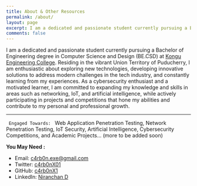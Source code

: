 ```yaml
---
title: About & Other Resources
permalink: /about/
layout: page
excerpt: I am a dedicated and passionate student currently pursuing a Bachelor of Engineering degree in Computer Science and Design (BE.CSD) at <a href="https://kongu.ac.in/" target="_blank" rel="noopener">Kongu Engineering College</a>. Residing in the vibrant Union Territory of Puducherry, I am enthusiastic about exploring new technologies and developing innovative solutions to address modern challenges in the tech industry.
comments: false
---
```


I am a dedicated and passionate student currently pursuing a Bachelor of Engineering degree in Computer Science and Design (BE.CSD) at <a href="https://kongu.ac.in/" target="_blank" rel="noopener">Kongu Engineering College</a>. Residing in the vibrant Union Territory of Puducherry, I am enthusiastic about exploring new technologies, developing innovative solutions to address modern challenges in the tech industry, and constantly learning from my experiences. As a cybersecurity enthusiast and a motivated learner, I am committed to expanding my knowledge and skills in areas such as networking, IoT, and artificial intelligence, while actively participating in projects and competitions that hone my abilities and contribute to my personal and professional growth.
<hr>
<code> Engaged Towards: </code>
Web Application Penetration Testing, Network Penetration Testing, IoT Security, Artificial Intelligence, Cybersecurity Competitions, and Academic Projects... (more to be added soon)


**You May Need :**

- Email: c4rb0n.exe@gmail.com
- Twitter: <a href="https://twitter.com/c4rb0nX01" target="_blank" rel="noopener">c4rb0nX01</a>
- GitHub: <a href="https://github.com/c4rb0nX1/" target="_blank" rel="noopener">c4rb0nX1</a>
- LinkedIn: <a href="https://www.linkedin.com/in/niranchan-d-a900b2225/" target="_blank" rel="noopener">Niranchan D</a>

<!-- <img src="/assets/img/unknown.png" alt="unkown logo" style="height: 300px; width:300px;"/> -->
